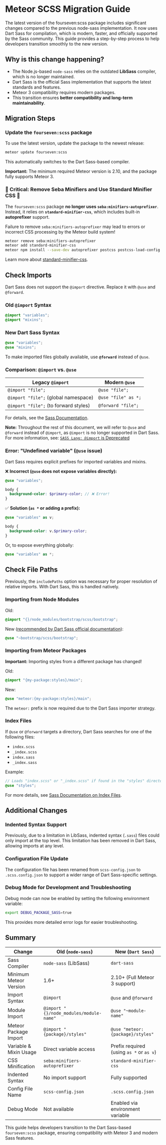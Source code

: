 # Meteor SCSS Migration Guide

The latest version of the fourseven:scss package includes significant changes compared to the previous node-sass implementation. It now uses Dart Sass for compilation, which is modern, faster, and officially supported by the Sass community. This guide provides a step-by-step process to help developers transition smoothly to the new version.

## Why is this change happening?

- The Node.js-based `node-sass` relies on the outdated **LibSass** compiler, which is no longer maintained.
- Dart Sass is the official Sass implementation that supports the latest standards and features.
- Meteor 3 compatibility requires modern packages.
- This transition ensures **better compatibility and long-term maintainability**.

## Migration Steps

### Update the `fourseven:scss` package

To use the latest version, update the package to the newest release:

```sh
meteor update fourseven:scss
```

This automatically switches to the Dart Sass-based compiler.

**Important:** The minimum required Meteor version is 2.10, and the package fully supports Meteor 3.

### 🚨 Critical: Remove Seba Minifiers and Use Standard Minifier CSS 🚨

The `fourseven:scss` package **no longer uses `seba:minifiers-autoprefixer`**.
Instead, it relies on **`standard-minifier-css`**, which includes built-in **autoprefixer** support.

Failure to remove `seba:minifiers-autoprefixer` may lead to errors or incorrect CSS processing by the Meteor build system!

```sh
meteor remove seba:minifiers-autoprefixer
meteor add standard-minifier-css
meteor npm install --save-dev autoprefixer postcss postcss-load-config
```

Learn more about [standard-minifier-css](https://docs.meteor.com/packages/standard-minifier-css.html).

## Check Imports

Dart Sass does not support the `@import` directive. Replace it with `@use` and `@forward`.

### Old `@import` Syntax

```scss
@import "variables";
@import "mixins";
```

### New Dart Sass Syntax

```scss
@use "variables";
@use "mixins";
```

To make imported files globally available, use **`@forward`** instead of `@use`.

### Comparison: `@import` vs. `@use`

| Legacy `@import`                      | Modern `@use`                    |
| ------------------------------------- | -------------------------------- |
| `@import "file";`                     | `@use "file";`                   |
| `@import "file";` (global namespace)  | `@use "file" as *;`              |
| `@import "file";` (to forward styles) | `@forward "file";`               |

For details, see the [Sass Documentation](https://sass-lang.com/documentation/at-rules/import).

**Note:** Throughout the rest of this document, we will refer to `@use` and `@forward` instead of `@import`, as `@import` is no longer supported in Dart Sass.
For more information, see: [`SASS Lang: @import` is Deprecated](https://sass-lang.com/blog/import-is-deprecated)

### Error: "Undefined variable" (`@use` issue)

Dart Sass requires explicit prefixes for imported variables and mixins.

❌ **Incorrect (`@use` does not expose variables directly):**

```scss
@use "variables";

body {
  background-color: $primary-color; // ❌ Error!
}
```

✅ **Solution (`as *` or adding a prefix):**

```scss
@use "variables" as v;

body {
  background-color: v.$primary-color;
}
```

Or, to expose everything globally:

```scss
@use "variables" as *;
```

## Check File Paths

Previously, the `includePaths` option was necessary for proper resolution of relative imports. With Dart Sass, this is handled natively.

### Importing from Node Modules

Old:

```scss
@import "{}/node_modules/bootstrap/scss/bootstrap";
```

New ([recommended by Dart Sass official documentation](https://sass-lang.com/documentation/js-api/interfaces/fileimporter/)):

```scss
@use "~bootstrap/scss/bootstrap";
```

### Importing from Meteor Packages

**Important:** Importing styles from a different package has changed!

Old:

```scss
@import "{my-package:styles}/main";
```

New:

```scss
@use "meteor:{my-package:styles}/main";
```

The `meteor:` prefix is now required due to the Dart Sass importer strategy.

### Index Files

If `@use` or `@forward` targets a directory, Dart Sass searches for one of the following files:

- `index.scss`
- `_index.scss`
- `index.sass`
- `_index.sass`

Example:

```scss
// Loads "index.scss" or "_index.scss" if found in the "styles" directory.
@use "styles";
```

For more details, see [Sass Documentation on Index Files](https://sass-lang.com/documentation/at-rules/import/#index-files).

## Additional Changes

### Indented Syntax Support

Previously, due to a limitation in LibSass, indented syntax (`.sass`) files could only import at the top level. This limitation has been removed in Dart Sass, allowing imports at any level.

### Configuration File Update

The configuration file has been renamed from `scss-config.json` to `.scss.config.json` to support a wider range of Dart Sass-specific settings.

### Debug Mode for Development and Troubleshooting

Debug mode can now be enabled by setting the following environment variable:

```sh
export DEBUG_PACKAGE_SASS=true
```

This provides more detailed error logs for easier troubleshooting.

## Summary

| **Change**             | **Old (`node-sass`)**                   | **New (`Dart Sass`)**                    |
| ---------------------- | --------------------------------------- | ---------------------------------------- |
| Sass Compiler          | `node-sass` (LibSass)                   | `dart-sass`                              |
| Minimum Meteor Version | 1.6+                                    | 2.10+ (Full Meteor 3 support)            |
| Import Syntax          | `@import`                               | `@use` and `@forward`                    |
| Module Import          | `@import "{}/node_modules/module-name"` | `@use "~module-name"`                    |
| Meteor Package Import  | `@import "{package}/styles"`            | `@use "meteor:{package}/styles"`         |
| Variable & Mixin Usage | Direct variable access                  | Prefix required (using `as *` or `as v`) |
| CSS Minification       | `seba:minifiers-autoprefixer`           | `standard-minifier-css`                  |
| Indented Syntax        | No import support                       | Fully supported                          |
| Config File Name       | `scss-config.json`                      | `.scss.config.json`                      |
| Debug Mode             | Not available                           | Enabled via environment variable         |

This guide helps developers transition to the Dart Sass-based `fourseven:scss` package, ensuring compatibility with Meteor 3 and modern Sass features.

